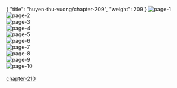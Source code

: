 { "title": "huyen-thu-vuong/chapter-209", "weight": 209 }
<img src="huyen-thu-vuong_0209_01-6527a51065bcdc05a3ba19d17b1279df.webp" alt="page-1" origin="http://1.bp.blogspot.com/-tEDvTMSwdfU/WvzjMfSZcSI/AAAAAAAAEaM/MYok9Os638ErR_QIeuF6uQBZ4nBiDk0WQCLcBGAs/s1600/1.jpg?imgmax=0"><br/>
<img src="huyen-thu-vuong_0209_02-f68380fb0e00db8fc481e7285ae1ea5c.webp" alt="page-2" origin="http://1.bp.blogspot.com/-Y-MndmdueNY/WvzjMTHZQ-I/AAAAAAAAEaQ/dZ6KU_h8IlEPel7lGmlV4eCViBDHGOcIQCLcBGAs/s1600/2.jpg?imgmax=0"><br/>
<img src="huyen-thu-vuong_0209_03-a72df31dc49952a0fa5ea780efdf0992.webp" alt="page-3" origin="http://1.bp.blogspot.com/-ozf32UIh4Sw/WvzjNcnzhyI/AAAAAAAAEaU/3xBlbPo9FmEleOo48y7tmPTVf5SbyeORQCLcBGAs/s1600/3.jpg?imgmax=0"><br/>
<img src="huyen-thu-vuong_0209_04-df3902e9fb4cc0d13a96965e373ef35e.webp" alt="page-4" origin="http://1.bp.blogspot.com/-z8SJHedZhVA/WvzjNrhl5xI/AAAAAAAAEaY/iIjoO_aTEr4fXYc_5VWy5IE2cBX_C_cLgCLcBGAs/s1600/4.jpg?imgmax=0"><br/>
<img src="huyen-thu-vuong_0209_05-e0e90f583d5c99e7950599dee357a5fd.webp" alt="page-5" origin="http://1.bp.blogspot.com/-n7u0FAvTazM/WvzjN_fidJI/AAAAAAAAEac/0bPpVF3eEh82yszq-pP_hTmFcDkkt7nWgCLcBGAs/s1600/5.jpg?imgmax=0"><br/>
<img src="huyen-thu-vuong_0209_06-0ecb612b69b5caac53f51b2374bc7509.webp" alt="page-6" origin="http://1.bp.blogspot.com/-NcKPakQ8e7g/WvzjOv1VbkI/AAAAAAAAEag/XA_6J5okAWwpFHUZKpNymtLoGO-pfpbeQCLcBGAs/s1600/6.jpg?imgmax=0"><br/>
<img src="huyen-thu-vuong_0209_07-e66261c467eed44bbfe830604e4405d6.webp" alt="page-7" origin="http://1.bp.blogspot.com/-VXuz2WQNbJs/WvzjPAgBz8I/AAAAAAAAEao/jYlLkjpnDzMsIj7GNKm48akaU4w0SqtewCLcBGAs/s1600/7.jpg?imgmax=0"><br/>
<img src="huyen-thu-vuong_0209_08-6c7878c9cb03579b9785007760c6d031.webp" alt="page-8" origin="http://1.bp.blogspot.com/-5H_M7gB5_R0/WvzjO4fSg7I/AAAAAAAAEak/uxDh4lg01hce4_imbtrW6CJQlU_lbAQNQCLcBGAs/s1600/8.jpg?imgmax=0"><br/>
<img src="huyen-thu-vuong_0209_09-becb21e44fbc40da8ddbdda6a73e1e8b.webp" alt="page-9" origin="http://1.bp.blogspot.com/-p2TyV3zIKdY/WvzjPpMMhzI/AAAAAAAAEas/2dGhk9P--0YGTOBHolgCqqfM0YZvxLnNQCLcBGAs/s1600/9.jpg?imgmax=0"><br/>
<img src="huyen-thu-vuong_0209_10-b98ea5192aa4d3d541a1bdeea170436a.webp" alt="page-10" origin="http://1.bp.blogspot.com/-n9Ro_qEdyf4/WvzjMGLtrWI/AAAAAAAAEaI/f8MFEkDBQa8DS4s8t8LKu35a9fQGxL5aACLcBGAs/s1600/10.jpg?imgmax=0"><br/>
<br/><a class="nextchap" href="/huyen-thu-vuong/chapter-210">chapter-210</a>
